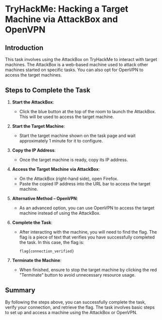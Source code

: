 # TryHackMe: Hacking a Target Machine via AttackBox and OpenVPN

## Introduction
This task involves using the AttackBox on TryHackMe to interact with target machines. The AttackBox is a web-based machine used to attack other machines started on specific tasks. You can also opt for OpenVPN to access the target machines.

## Steps to Complete the Task

1. **Start the AttackBox**:
   - Click the blue button at the top of the room to launch the AttackBox. This will be used to access the target machine.

2. **Start the Target Machine**:
   - Start the target machine shown on the task page and wait approximately 1 minute for it to configure.

3. **Copy the IP Address**:
   - Once the target machine is ready, copy its IP address.

4. **Access the Target Machine via AttackBox**:
   - On the AttackBox (right-hand side), open Firefox.
   - Paste the copied IP address into the URL bar to access the target machine.

5. **Alternative Method – OpenVPN**:
   - As an advanced option, you can use OpenVPN to access the target machine instead of using the AttackBox.

6. **Complete the Task**:
   - After interacting with the machine, you will need to find the flag. The flag is a piece of text that verifies you have successfully completed the task. In this case, the flag is:
     ```
     flag{connection_verified}
     ```

7. **Terminate the Machine**:
   - When finished, ensure to stop the target machine by clicking the red "Terminate" button to avoid unnecessary resource usage.

## Summary
By following the steps above, you can successfully complete the task, verify your connection, and retrieve the flag. The task involves basic steps to set up and access a machine using the AttackBox or OpenVPN.
